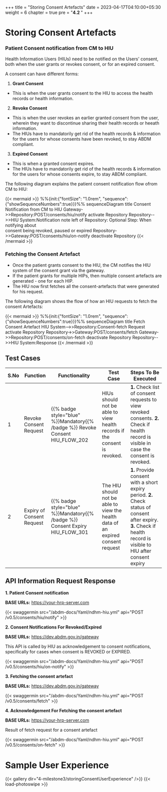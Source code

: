 +++
title = "Storing Consent Artefacts"
date = 2023-04-17T04:10:00+05:30
weight = 6
chapter = true
pre = "<b>4.2 </b>"
+++

# Storing Consent Artefacts

### Patient Consent notification from CM to HIU

Health Information Users (HIUs) need to be notified on the Users' consent, both when the user grants or revokes consent, or for an expired consent.

A consent can have different forms:

1. **Grant Consent**
- This is when the user grants consent to the HIU to access the health records or health information.

2. **Revoke Consent**
- This is when the user revokes an earlier granted consent from the user, wherein they want to discontinue sharing their health records or heeath information.
- The HIUs have to mandatorily get rid of the health records & information for the users for whose consents have been revoked, to stay ABDM compliant.

3. **Expired Consent**
- This is when a granted consent expires.
- The HIUs have to mandatorily get rid of the health records & information for the users for whose consents expire, to stay ABDM compliant.

The following diagram explains the patient consent notification flow ofrom CM to HIU:

{{< mermaid >}}
%%{init:{"fontSize": "1.0rem", "sequence":{"showSequenceNumbers":true}}}%%
sequenceDiagram
title Consent Notification from CM to HIU
Gateway->>Repository:POST/consents/hiu/notify
activate Repository
Repository-->>HIU System:Notification
note left of Repository: Optional Step: When notifying about <br/> consent being revoked, paused or expired
Repository->>Gateway:POST/consents/hiu/on-notify
deactivate Repository
{{< /mermaid >}}


### Fetching the Consent Artefact

- Once the patient grants consent to the HIU, the CM notifies the HIU system of the consent grant via the gateway. 
- If the patient grants for multiple HIPs, then multiple consent artefacts are generated - one for each HIP. 
- The HIU now first fetches all the consent-artefacts that were generated for his request.

The following diagram shows the flow of how an HIU requests to fetch the consent Artefacts:

{{< mermaid >}}
%%{init:{"fontSize": "1.0rem", "sequence":{"showSequenceNumbers":true}}}%%
sequenceDiagram
title Fetch Consent Artefact
HIU System-->>Repository:Consent-fetch Request
activate Repository
Repository->>Gateway:POST/consents/fetch
Gateway->>Repository:POST/consents/on-fetch
deactivate Repository
Repository-->>HIU System:Response
{{< /mermaid >}}

## Test Cases

S.No|Function|Functionality|Test Case|Steps To Be Executed 
|--|----|------|-----|-----|
1|Revoke Consent Request|{{% badge style="blue"  %}}Mandatory{{% /badge %}}  Revoke Consent HIU_FLOW_202|HIUs should not be able to view health records if the consent is revoked.|**1.** Check list of consent requests to view revoked consents. **2.** Check if health record is visible in case the consent is revoked.
2|Expiry of Consent Request|{{% badge style="blue"  %}}Mandatory{{% /badge %}}  Consent Expiry HIU_FLOW_301|The HIU should not be able to view the health data of an expired consent request|**1.** Provide consent with a short expiry period. **2.** Check status of consent after expiry. **3.** Check if health record is visible to HIU after consent expiry


## API Information Request Response

**1. Patient Consent notification**

**BASE URLs:**  https://your-hrp-server.com

{{< swaggermin src="/abdm-docs/Yaml/ndhm-hiu.yml" api="POST /v0.5/consents/hiu/notify" >}}

**2. Consent Notifications For Revoked/Expired**

**BASE URLs:**  https://dev.abdm.gov.in/gateway

This API is called by HIU as acknowledgement to consent notifications, specifically for cases when consent is REVOKED or EXPIRED.

{{< swaggermin src="/abdm-docs/Yaml/ndhm-hiu.yml" api="POST /v0.5/consents/hiu/on-notify" >}}

**3. Fetching the consent artefact**

**BASE URLs:**  https://dev.abdm.gov.in/gateway

{{< swaggermin src="/abdm-docs/Yaml/ndhm-hiu.yml" api="POST /v0.5/consents/fetch" >}}

**4. Acknowledgement For Fetching the consent artefact**

**BASE URLs:**  https://your-hrp-server.com

Result of fetch request for a consent artefact

{{< swaggermin src="/abdm-docs/Yaml/ndhm-hiu.yml" api="POST /v0.5/consents/on-fetch" >}}

# Sample User Experience

{{< gallery dir="4-milestone3/storingConsentUserExperience" />}} {{< load-photoswipe >}}

